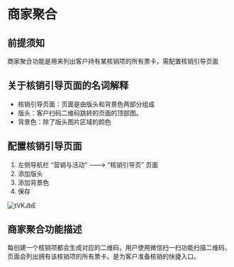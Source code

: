 # 商家聚合

## 前提须知

商家聚合功能是用来列出客户持有某核销项的所有票卡，需配置核销引导页面

## 关于核销引导页面的名词解释

* 核销引导页面：页面是由版头和背景色两部分组成
* 版头：客户扫码二维码跳转的页面的顶部图。
* 背景色：除了版头图片区域的颜色

## 配置核销引导页面

1. 左侧导航栏 “营销与活动” ---&gt; “核销引导页” 页面
2. 添加版头
3. 添加背景色
4. 保存

![tVKJbE](http://md.stringon.com/maunal/tVKJbE.png)

## 商家聚合功能描述

每创建一个核销项都会生成对应的二维码，用户使用微信扫一扫功能扫描二维码，页面会列出拥有该核销项的所有票卡。是为客户准备核销的快捷入口。

